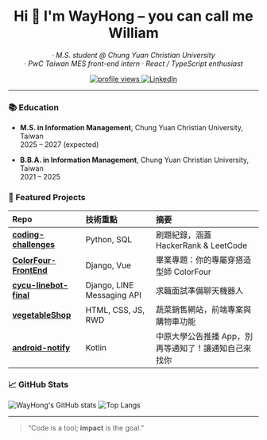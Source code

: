 <!-- README.md -->
<h1 align="center">Hi 👋 I'm WayHong – you can call me William</h1>
<p align="center">
  <em> · M.S. student @ Chung Yuan Christian University </em> <br>
  <em> · PwC Taiwan MES front-end intern · React / TypeScript enthusiast</em> <br>
</p>

<p align="center">
  <!-- Profile view counter -->
  <a href="https://github.com/wayhong0928">
    <img src="https://komarev.com/ghpvc/?username=wayhong0928&label=Profile%20views&color=0e75b6" alt="profile views" />
  </a>
  <!-- LinkedIn -->
  <a href="https://www.linkedin.com/in/威宏-陳-52a165299">
    <img alt="LinkedIn" src="https://img.shields.io/badge/LinkedIn-0A66C2?style=flat&logo=linkedin&logoColor=white" />
  </a>
</p>

---
<!--
### 🔭 Currently Working On
- **Manufacturing Execution System (MES) front-end** – React + TypeScript @ PwC Taiwan (2025-02 ~ 2025-08)

### 🌱 Currently Learning
`Next.js 14` · `tRPC` · `Reinforcement Learning`

### 👯 Looking to Collaborate On
Open-source **health-tech** & **civic-tech** projects
-->
### 📚 Education
- **M.S. in Information Management**, Chung Yuan Christian University, Taiwan  
  2025 – 2027 (expected)

- **B.B.A. in Information Management**, Chung Yuan Christian University, Taiwan  
  2021 – 2025

### 🚀 Featured Projects
| Repo | 技術重點 | 摘要 |
| :--- | :--- | :--- |
| [**coding-challenges**](https://github.com/wayhong0928/coding-challenges) | Python, SQL | 刷題紀錄，涵蓋 HackerRank & LeetCode |
| [**ColorFour-FrontEnd**](https://github.com/wayhong0928/ColorFour-FrontEnd) | Django, Vue | 畢業專題：你的專屬穿搭造型師 ColorFour |
| [**cycu-linebot-final**](https://github.com/wayhong0928/cycu-linebot-final) | Django, LINE Messaging API | 求職面試準備聊天機器人 |
| [**vegetableShop**](https://github.com/wayhong0928/vegetableShop) | HTML, CSS, JS, RWD | 蔬菜銷售網站，前端專案與購物車功能 |
| [**android-notify**](https://github.com/wayhong0928/android-notify) | Kotlin | 中原大學公告推播 App，別再等通知了！讓通知自己來找你 |

### 📈 GitHub Stats
![WayHong's GitHub stats](https://github-readme-stats.vercel.app/api?username=wayhong0928&show_icons=true)
![Top Langs](https://github-readme-stats.vercel.app/api/top-langs/?username=wayhong0928&layout=compact)

<!--
### 📫 Reach Me At

`hong.dev [at] example.com` ｜ [Portfolio](https://hong.github.io) ｜ [Blog](https://medium.com/@hong)
-->
---

> “Code is a tool; **impact** is the goal.”
